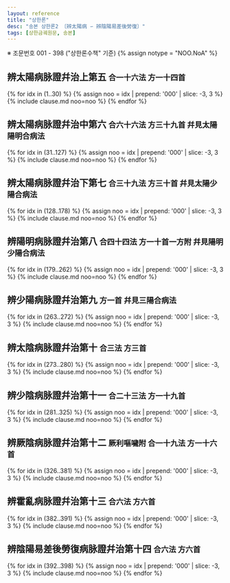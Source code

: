 ```yaml
---
layout: reference
title: "상한론"
desc: "송본 상한론2 〔辨太陽病 ∽ 辨陰陽易差後勞復〕"
tags: [상한금궤원문, 송본]
---
```


※ 조문번호 001 - 398 ("상한론수책" 기준)
{% assign notype = "NOO.NoA" %}

## 辨太陽病脉證幷治上第五 <small>合一十六法 方一十四首</small>

{% for idx in (1..30) %}
{% assign noo = idx | prepend: '000' | slice: -3, 3 %}
{% include clause.md noo=noo %}
{% endfor %}


## 辨太陽病脉證幷治中第六 <small>合六十六法 方三十九首 幷見太陽陽明合病法</small>

{% for idx in (31..127) %}
{% assign noo = idx | prepend: '000' | slice: -3, 3 %}
{% include clause.md noo=noo %}
{% endfor %}



## 辨太陽病脉證幷治下第七 <small>合三十九法 方三十首 幷見太陽少陽合病法</small>

{% for idx in (128..178) %}
{% assign noo = idx | prepend: '000' | slice: -3, 3 %}
{% include clause.md noo=noo %}
{% endfor %}

## 辨陽明病脉證幷治第八 <small>合四十四法 方一十首一方附 幷見陽明少陽合病法</small>

{% for idx in (179..262) %}
{% assign noo = idx | prepend: '000' | slice: -3, 3 %}
{% include clause.md noo=noo %}
{% endfor %}

## 辨少陽病脉證幷治第九 <small>方一首 幷見三陽合病法</small>

{% for idx in (263..272) %}
{% assign noo = idx | prepend: '000' | slice: -3, 3 %}
{% include clause.md noo=noo %}
{% endfor %}

## 辨太陰病脉證幷治第十 <small>合三法 方三首</small>

{% for idx in (273..280) %}
{% assign noo = idx | prepend: '000' | slice: -3, 3 %}
{% include clause.md noo=noo %}
{% endfor %}

## 辨少陰病脉證幷治第十一 <small>合二十三法 方一十九首</small>

{% for idx in (281..325) %}
{% assign noo = idx | prepend: '000' | slice: -3, 3 %}
{% include clause.md noo=noo %}
{% endfor %}

## 辨厥陰病脉證幷治第十二 <small>厥利嘔噦附 合一十九法 方一十六首</small>

{% for idx in (326..381) %}
{% assign noo = idx | prepend: '000' | slice: -3, 3 %}
{% include clause.md noo=noo %}
{% endfor %}


## 辨霍亂病脉證幷治第十三 <small>合六法 方六首</small>

{% for idx in (382..391) %}
{% assign noo = idx | prepend: '000' | slice: -3, 3 %}
{% include clause.md noo=noo %}
{% endfor %}


## 辨陰陽易差後勞復病脉證幷治第十四 <small>合六法 方六首</small>

{% for idx in (392..398) %}
{% assign noo = idx | prepend: '000' | slice: -3, 3 %}
{% include clause.md noo=noo %}
{% endfor %}
